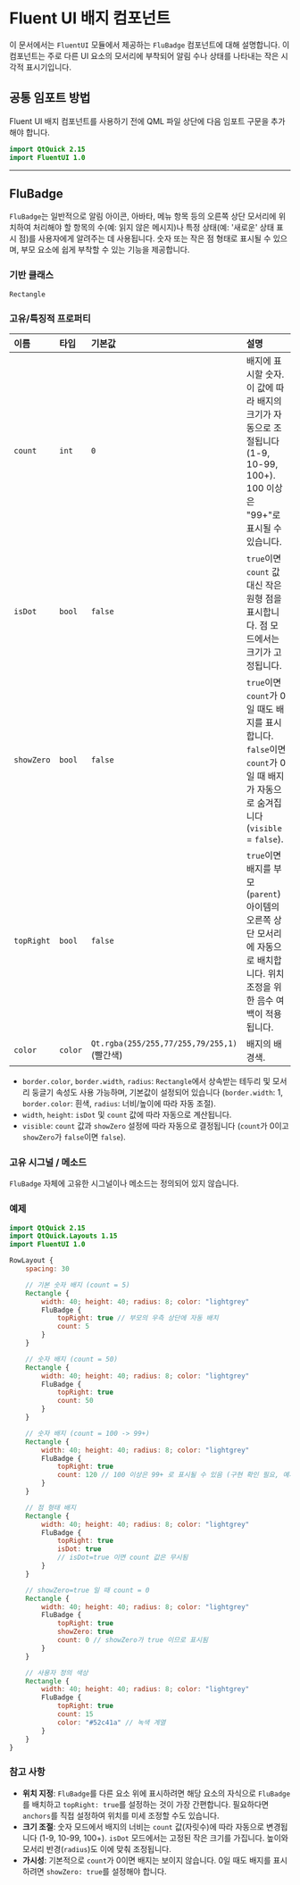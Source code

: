 # Fluent UI 배지 컴포넌트

이 문서에서는 `FluentUI` 모듈에서 제공하는 `FluBadge` 컴포넌트에 대해 설명합니다. 이 컴포넌트는 주로 다른 UI 요소의 모서리에 부착되어 알림 수나 상태를 나타내는 작은 시각적 표시기입니다.

## 공통 임포트 방법

Fluent UI 배지 컴포넌트를 사용하기 전에 QML 파일 상단에 다음 임포트 구문을 추가해야 합니다.

```qml
import QtQuick 2.15
import FluentUI 1.0
```

---

## FluBadge

`FluBadge`는 일반적으로 알림 아이콘, 아바타, 메뉴 항목 등의 오른쪽 상단 모서리에 위치하여 처리해야 할 항목의 수(예: 읽지 않은 메시지)나 특정 상태(예: '새로운' 상태 표시 점)를 사용자에게 알려주는 데 사용됩니다. 숫자 또는 작은 점 형태로 표시될 수 있으며, 부모 요소에 쉽게 부착할 수 있는 기능을 제공합니다.

### 기반 클래스

`Rectangle`

### 고유/특징적 프로퍼티

| 이름       | 타입    | 기본값                                | 설명                                                                                                         |
| :--------- | :------ | :------------------------------------ | :----------------------------------------------------------------------------------------------------------- |
| `count`    | `int`   | `0`                                   | 배지에 표시할 숫자. 이 값에 따라 배지의 크기가 자동으로 조절됩니다 (1-9, 10-99, 100+). 100 이상은 "99+"로 표시될 수 있습니다. |
| `isDot`    | `bool`  | `false`                               | `true`이면 `count` 값 대신 작은 원형 점을 표시합니다. 점 모드에서는 크기가 고정됩니다.                                |
| `showZero` | `bool`  | `false`                               | `true`이면 `count`가 0일 때도 배지를 표시합니다. `false`이면 `count`가 0일 때 배지가 자동으로 숨겨집니다(`visible` = `false`).     |
| `topRight` | `bool`  | `false`                               | `true`이면 배지를 부모(`parent`) 아이템의 오른쪽 상단 모서리에 자동으로 배치합니다. 위치 조정을 위한 음수 여백이 적용됩니다.               |
| `color`    | `color` | `Qt.rgba(255/255,77/255,79/255,1)` (빨간색) | 배지의 배경색.                                                                                                |

*   `border.color`, `border.width`, `radius`: `Rectangle`에서 상속받는 테두리 및 모서리 둥글기 속성도 사용 가능하며, 기본값이 설정되어 있습니다 (`border.width`: 1, `border.color`: 흰색, `radius`: 너비/높이에 따라 자동 조절).
*   `width`, `height`: `isDot` 및 `count` 값에 따라 자동으로 계산됩니다.
*   `visible`: `count` 값과 `showZero` 설정에 따라 자동으로 결정됩니다 (`count`가 0이고 `showZero`가 `false`이면 `false`).

### 고유 시그널 / 메소드

`FluBadge` 자체에 고유한 시그널이나 메소드는 정의되어 있지 않습니다.

### 예제

```qml
import QtQuick 2.15
import QtQuick.Layouts 1.15
import FluentUI 1.0

RowLayout {
    spacing: 30

    // 기본 숫자 배지 (count = 5)
    Rectangle {
        width: 40; height: 40; radius: 8; color: "lightgrey"
        FluBadge {
            topRight: true // 부모의 우측 상단에 자동 배치
            count: 5
        }
    }

    // 숫자 배지 (count = 50)
    Rectangle {
        width: 40; height: 40; radius: 8; color: "lightgrey"
        FluBadge {
            topRight: true
            count: 50
        }
    }

    // 숫자 배지 (count = 100 -> 99+)
    Rectangle {
        width: 40; height: 40; radius: 8; color: "lightgrey"
        FluBadge {
            topRight: true
            count: 120 // 100 이상은 99+ 로 표시될 수 있음 (구현 확인 필요, 예시에서는 100으로 가정)
        }
    }

    // 점 형태 배지
    Rectangle {
        width: 40; height: 40; radius: 8; color: "lightgrey"
        FluBadge {
            topRight: true
            isDot: true
            // isDot=true 이면 count 값은 무시됨
        }
    }

    // showZero=true 일 때 count = 0
    Rectangle {
        width: 40; height: 40; radius: 8; color: "lightgrey"
        FluBadge {
            topRight: true
            showZero: true
            count: 0 // showZero가 true 이므로 표시됨
        }
    }

    // 사용자 정의 색상
    Rectangle {
        width: 40; height: 40; radius: 8; color: "lightgrey"
        FluBadge {
            topRight: true
            count: 15
            color: "#52c41a" // 녹색 계열
        }
    }
}
```

### 참고 사항

*   **위치 지정**: `FluBadge`를 다른 요소 위에 표시하려면 해당 요소의 자식으로 `FluBadge`를 배치하고 `topRight: true`를 설정하는 것이 가장 간편합니다. 필요하다면 `anchors`를 직접 설정하여 위치를 미세 조정할 수도 있습니다.
*   **크기 조절**: 숫자 모드에서 배지의 너비는 `count` 값(자릿수)에 따라 자동으로 변경됩니다 (1-9, 10-99, 100+). `isDot` 모드에서는 고정된 작은 크기를 가집니다. 높이와 모서리 반경(`radius`)도 이에 맞춰 조정됩니다.
*   **가시성**: 기본적으로 `count`가 0이면 배지는 보이지 않습니다. 0일 때도 배지를 표시하려면 `showZero: true`를 설정해야 합니다. 